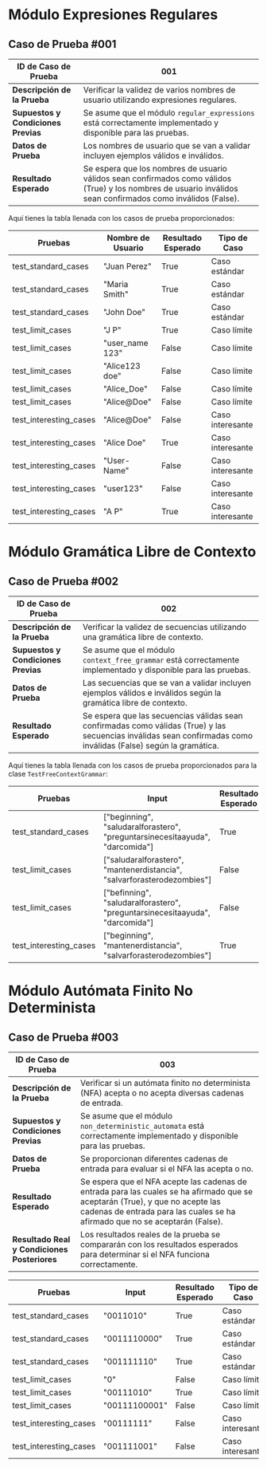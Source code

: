 # **Módulo Expresiones Regulares**

## **Caso de Prueba #001**

| **ID de Caso de Prueba** | 001                                                     |
|-------------------------|----------------------------------------------------------|
| **Descripción de la Prueba** | Verificar la validez de varios nombres de usuario utilizando expresiones regulares. |
| **Supuestos y Condiciones Previas** | Se asume que el módulo `regular_expressions` está correctamente implementado y disponible para las pruebas. |
| **Datos de Prueba** | Los nombres de usuario que se van a validar incluyen ejemplos válidos e inválidos. |
| **Resultado Esperado** | Se espera que los nombres de usuario válidos sean confirmados como válidos (True) y los nombres de usuario inválidos sean confirmados como inválidos (False). |

Aquí tienes la tabla llenada con los casos de prueba proporcionados:

| **Pruebas**         | **Nombre de Usuario**  | **Resultado Esperado** | **Tipo de Caso**   |
|---------------------|-------------------------|------------------------|--------------------|
| test_standard_cases | "Juan Perez"            | True                   | Caso estándar      |
| test_standard_cases | "Maria Smith"           | True                   | Caso estándar      |
| test_standard_cases | "John Doe"              | True                   | Caso estándar      |
| test_limit_cases    | "J P"                   | True                   | Caso límite        |
| test_limit_cases    | "user_name 123"         | False                  | Caso límite        |
| test_limit_cases    | "Alice123 doe"          | False                  | Caso límite        |
| test_limit_cases    | "Alice_Doe"             | False                  | Caso límite        |
| test_limit_cases    | "Alice@Doe"            | False                  | Caso límite        |
| test_interesting_cases | "Alice@Doe"          | False                  | Caso interesante   |
| test_interesting_cases | "Alice Doe"          | True                   | Caso interesante   |
| test_interesting_cases | "User-Name"          | False                  | Caso interesante   |
| test_interesting_cases | "user123"            | False                  | Caso interesante   |
| test_interesting_cases | "A P"                | True                   | Caso interesante   |


# **Módulo Gramática Libre de Contexto**

## **Caso de Prueba #002**

| **ID de Caso de Prueba** | 002                                                   |
|-------------------------|----------------------------------------------------------|
| **Descripción de la Prueba** | Verificar la validez de secuencias utilizando una gramática libre de contexto. |
| **Supuestos y Condiciones Previas** | Se asume que el módulo `context_free_grammar` está correctamente implementado y disponible para las pruebas. |
| **Datos de Prueba** | Las secuencias que se van a validar incluyen ejemplos válidos e inválidos según la gramática libre de contexto. |
| **Resultado Esperado** | Se espera que las secuencias válidas sean confirmadas como válidas (True) y las secuencias inválidas sean confirmadas como inválidas (False) según la gramática. |

Aquí tienes la tabla llenada con los casos de prueba proporcionados para la clase `TestFreeContextGrammar`:

| **Pruebas**         | **Input**                                      | **Resultado Esperado** | **Tipo de Caso**   |
|---------------------|-----------------------------------------------|------------------------|--------------------|
| test_standard_cases | ["beginning", "saludaralforastero", "preguntarsinecesitaayuda", "darcomida"] | True                   | Caso estándar      |
| test_limit_cases    | ["saludaralforastero", "mantenerdistancia", "salvarforasterodezombies"] | False                  | Caso límite        |
| test_limit_cases    | ["befinning", "saludaralforastero", "preguntarsinecesitaayuda", "darcomida"] | False                  | Caso límite        |
| test_interesting_cases | ["beginning", "mantenerdistancia", "salvarforasterodezombies"] | True                   | Caso interesante   |









# **Módulo Autómata Finito No Determinista**

## **Caso de Prueba #003**

| **ID de Caso de Prueba** | 003                                                      |
|-------------------------|----------------------------------------------------------|
| **Descripción de la Prueba** | Verificar si un autómata finito no determinista (NFA) acepta o no acepta diversas cadenas de entrada. |
| **Supuestos y Condiciones Previas** | Se asume que el módulo `non_deterministic_automata` está correctamente implementado y disponible para las pruebas. |
| **Datos de Prueba** | Se proporcionan diferentes cadenas de entrada para evaluar si el NFA las acepta o no. |
| **Resultado Esperado** | Se espera que el NFA acepte las cadenas de entrada para las cuales se ha afirmado que se aceptarán (True), y que no acepte las cadenas de entrada para las cuales se ha afirmado que no se aceptarán (False). |
| **Resultado Real y Condiciones Posteriores** | Los resultados reales de la prueba se compararán con los resultados esperados para determinar si el NFA funciona correctamente. |

| **Pruebas**         | **Input**   | **Resultado Esperado** | **Tipo de Caso**   |
|---------------------|-------------|------------------------|--------------------|
| test_standard_cases | "0011010"   | True                   | Caso estándar      |
| test_standard_cases | "0011110000" | True                   | Caso estándar      |
| test_standard_cases | "001111110"  | True                   | Caso estándar      |
| test_limit_cases    | "0"         | False                  | Caso límite        |
| test_limit_cases    | "00111010"  | True                   | Caso límite        |
| test_limit_cases    | "00111100001" | False                  | Caso límite        |
| test_interesting_cases | "00111111" | False                  | Caso interesante   |
| test_interesting_cases | "001111001" | False                  | Caso interesante   |

